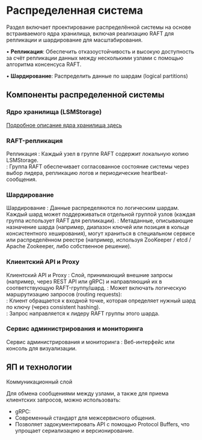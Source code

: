 # Распределенная система

Раздел включает проектирование распределённой системы на основе встраиваемого ядра хранилища,
включая реализацию RAFT для репликации и шардирование для масштабирования.

• **Репликация**: Обеспечить отказоустойчивость и высокую доступность за счёт репликации данных между несколькими узлами с помощью алгоритма консенсуса RAFT.

• **Шардирование**: Распределить данные по шардам (logical partitions)

## Компоненты распределенной системы

### Ядро хранилища (LSMStorage)

<a href="storage.md">Подробное описание ядра хранилища здесь</a>

### RAFT-репликация

Репликация
 : Каждый узел в группе RAFT содержит локальную копию LSMStorage.  
 : Группа RAFT обеспечивает согласованное состояние системы через выбор лидера, репликацию логов и периодические heartbeat-сообщения.

### Шардирование

Шардирование
 : Данные распределяются по логическим шардам. Каждый шард может поддерживаться отдельной группой узлов (каждая группа использует RAFT для репликации).
 : Метаданные, описывающие назначение шарда (например, диапазон ключей или позиция в кольце консистентного хеширования), могут храниться в специальном сервисе или распределённом реестре (например, используя ZooKeeper / etcd / Apache Zookeeper, либо собственное решение).

### Клиентский API и Proxy

Клиентский API и Proxy
 : Слой, принимающий внешние запросы (например, через REST API или gRPC) и направляющий их в соответствующую RAFT-группу/шард.
 : Может включать логическую маршрутизацию запросов (routing requests):  
 : Клиент обращается к входной точке, которая определяет нужный шард по ключу (через consistent hashing).  
 : Запрос направляется к лидеру RAFT группы этого шарда.

### Сервис администрирования и мониторинга

Сервис администрирования и мониторинга
 : Веб-интерфейс или консоль для визуализации.



<code-block lang="plantuml">

</code-block>





## ЯП и технологии

Коммуникационный слой

Для обмена сообщениями между узлами, а также для приема клиентских запросов, можно использовать:

- gRPC:
- Современный стандарт для межсервисного общения.
- Позволяет задокументировать API с помощью Protocol Buffers, что упрощает сериализацию и версионирование.




